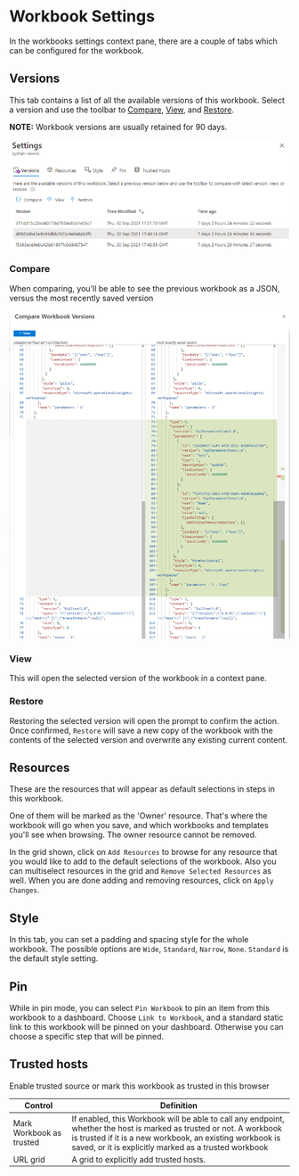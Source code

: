 # Workbook Settings

In the workbooks settings context pane, there are a couple of tabs which can be configured for the workbook.

## Versions
This tab contains a list of all the available versions of this workbook. Select a version and use the toolbar to [Compare](#compare), [View](#view), and [Restore](#restore).

__NOTE:__ Workbook versions are usually retained for 90 days.

![Image showing the versions tab](../Images/WorkbookVersions.png)


### Compare
When comparing, you'll be able to see the previous workbook as a JSON, versus the most recently saved version

![Image showing the versions tab](../Images/Compare-Workbook-Versions.png)

### View
This will open the selected version of the workbook in a context pane.

### Restore
Restoring the selected version will open the prompt to confirm the action. Once confirmed, `Restore` will save a new copy of the workbook with the contents of the selected version and overwrite any existing current content.

## Resources
These are the resources that will appear as default selections in steps in this workbook.

One of them will be marked as the 'Owner' resource. That's where the workbook will go when you save, and which workbooks and templates you'll see when browsing. The owner resource cannot be removed.

In the grid shown, click on `Add Resources` to browse for any resource that you would like to add to the default selections of the workbook. Also you can multiselect resources in the grid and `Remove Selected Resources` as well. When you are done adding and removing resources, click on `Apply Changes`.

## Style
In this tab, you can set a padding and spacing style for the whole workbook. The possible options are `Wide`, `Standard`, `Narrow`, `None`. `Standard` is the default style setting.

## Pin
While in pin mode, you can select `Pin Workbook` to pin an item from this workbook to a dashboard. Choose `Link to Workbook`, and a standard static link to this workbook will be pinned on your dashboard. Otherwise you can choose a specific step that will be pinned.

## Trusted hosts
Enable trusted source or mark this workbook as trusted in this browser

| Control      | Definition |
| ----------- | ----------- |
| Mark Workbook as trusted      | If enabled, this Workbook will be able to call any endpoint, whether the host is marked as trusted or not. A workbook is trusted if it is a new workbook, an existing workbook is saved, or it is explicitly marked as a trusted workbook   |
| URL grid   | A grid to explicitly add trusted hosts.        |
